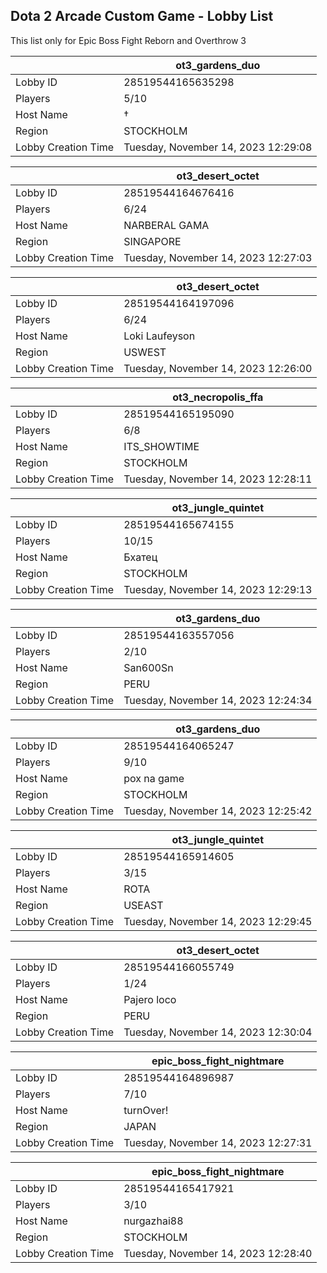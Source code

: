 ## Dota 2 Arcade Custom Game - Lobby List

This list only for Epic Boss Fight Reborn and Overthrow 3

|  | ot3_gardens_duo |
| ------ | ------ |
| Lobby ID | 28519544165635298 |
| Players | 5/10 |
| Host Name | † |
| Region | STOCKHOLM |
| Lobby Creation Time | Tuesday, November 14, 2023 12:29:08 |


|  | ot3_desert_octet |
| ------ | ------ |
| Lobby ID | 28519544164676416 |
| Players | 6/24 |
| Host Name | NARBERAL GAMA |
| Region | SINGAPORE |
| Lobby Creation Time | Tuesday, November 14, 2023 12:27:03 |


|  | ot3_desert_octet |
| ------ | ------ |
| Lobby ID | 28519544164197096 |
| Players | 6/24 |
| Host Name | Loki Laufeyson |
| Region | USWEST |
| Lobby Creation Time | Tuesday, November 14, 2023 12:26:00 |


|  | ot3_necropolis_ffa |
| ------ | ------ |
| Lobby ID | 28519544165195090 |
| Players | 6/8 |
| Host Name | ITS_SHOWTIME |
| Region | STOCKHOLM |
| Lobby Creation Time | Tuesday, November 14, 2023 12:28:11 |


|  | ot3_jungle_quintet |
| ------ | ------ |
| Lobby ID | 28519544165674155 |
| Players | 10/15 |
| Host Name | Бхатец |
| Region | STOCKHOLM |
| Lobby Creation Time | Tuesday, November 14, 2023 12:29:13 |


|  | ot3_gardens_duo |
| ------ | ------ |
| Lobby ID | 28519544163557056 |
| Players | 2/10 |
| Host Name | San600Sn |
| Region | PERU |
| Lobby Creation Time | Tuesday, November 14, 2023 12:24:34 |


|  | ot3_gardens_duo |
| ------ | ------ |
| Lobby ID | 28519544164065247 |
| Players | 9/10 |
| Host Name | pox na game |
| Region | STOCKHOLM |
| Lobby Creation Time | Tuesday, November 14, 2023 12:25:42 |


|  | ot3_jungle_quintet |
| ------ | ------ |
| Lobby ID | 28519544165914605 |
| Players | 3/15 |
| Host Name | ROTA |
| Region | USEAST |
| Lobby Creation Time | Tuesday, November 14, 2023 12:29:45 |


|  | ot3_desert_octet |
| ------ | ------ |
| Lobby ID | 28519544166055749 |
| Players | 1/24 |
| Host Name | Pajero loco |
| Region | PERU |
| Lobby Creation Time | Tuesday, November 14, 2023 12:30:04 |


|  | epic_boss_fight_nightmare |
| ------ | ------ |
| Lobby ID | 28519544164896987 |
| Players | 7/10 |
| Host Name | turnOver! |
| Region | JAPAN |
| Lobby Creation Time | Tuesday, November 14, 2023 12:27:31 |


|  | epic_boss_fight_nightmare |
| ------ | ------ |
| Lobby ID | 28519544165417921 |
| Players | 3/10 |
| Host Name | nurgazhai88 |
| Region | STOCKHOLM |
| Lobby Creation Time | Tuesday, November 14, 2023 12:28:40 |


